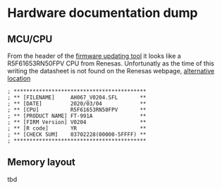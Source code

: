 # Hardware documentation dump

## MCU/CPU

From the header of the [firmware updating tool](https://www.yaesu.com/downloadFile.cfm?FileID=16503&FileCatID=42&FileName=FT%2D991A%5FFirmware%5Fupdate%5F202006.zip&FileContentType=application%2Fx%2Dzip%2Dcompressed)
it looks like a R5F61653RN50FPV CPU from Renesas.
Unfortunatly as the time of this writing the datasheet is not found on the Renesas webpage, [alternative location](https://pdf1.alldatasheet.com/datasheet-pdf/view/249700/RENESAS/R5F61653RN50FPV.html)

```
; ******************************************
; ** [FILENAME]     AH067_V0204.SFL       **
; ** [DATE]         2020/03/04            **
; ** [CPU]          R5F61653RN50FPV       **
; ** [PRODUCT NAME] FT-991A               **
; ** [FIRM Version] V0204                 **
; ** [R code]       YR                    **
; ** [CHECK SUM]    03702228(00000-5FFFF) **
; ******************************************
```

## Memory layout

tbd

